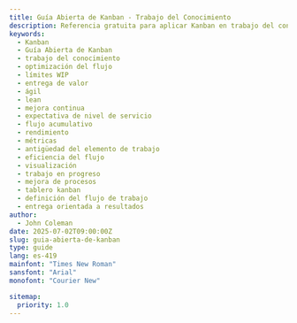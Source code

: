 ```yaml
---
title: Guía Abierta de Kanban - Trabajo del Conocimiento
description: Referencia gratuita para aplicar Kanban en trabajo del conocimiento. Define prácticas, métricas y principios para mejorar flujo y entrega de valor.
keywords:
  - Kanban
  - Guía Abierta de Kanban
  - trabajo del conocimiento
  - optimización del flujo
  - límites WIP
  - entrega de valor
  - ágil
  - lean
  - mejora continua
  - expectativa de nivel de servicio
  - flujo acumulativo
  - rendimiento
  - métricas
  - antigüedad del elemento de trabajo
  - eficiencia del flujo
  - visualización
  - trabajo en progreso
  - mejora de procesos
  - tablero kanban
  - definición del flujo de trabajo
  - entrega orientada a resultados
author:
  - John Coleman
date: 2025-07-02T09:00:00Z
slug: guia-abierta-de-kanban
type: guide
lang: es-419
mainfont: "Times New Roman"
sansfont: "Arial"
monofont: "Courier New"

sitemap:
  priority: 1.0
---
```

